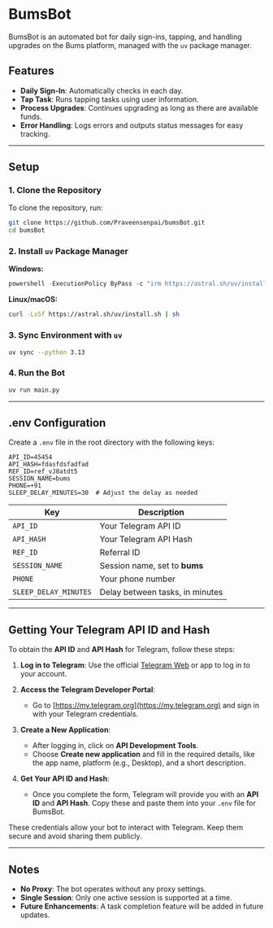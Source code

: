 # BumsBot

BumsBot is an automated bot for daily sign-ins, tapping, and handling upgrades on the Bums platform, managed with the `uv` package manager.

## Features

- **Daily Sign-In**: Automatically checks in each day.
- **Tap Task**: Runs tapping tasks using user information.
- **Process Upgrades**: Continues upgrading as long as there are available funds.
- **Error Handling**: Logs errors and outputs status messages for easy tracking.

---

## Setup

### 1. Clone the Repository

To clone the repository, run:

```bash
git clone https://github.com/Praveensenpai/bumsBot.git
cd bumsBot
```

### 2. Install `uv` Package Manager

**Windows:**

```powershell
powershell -ExecutionPolicy ByPass -c "irm https://astral.sh/uv/install.ps1 | iex"
```

**Linux/macOS:**

```bash
curl -LsSf https://astral.sh/uv/install.sh | sh
```

### 3. Sync Environment with `uv`

```bash
uv sync --python 3.13
```

### 4. Run the Bot

```bash
uv run main.py
```

---

## .env Configuration

Create a `.env` file in the root directory with the following keys:

```plaintext
API_ID=45454
API_HASH=fdasfdsfadfad
REF_ID=ref_vJ8atdt5
SESSION_NAME=bums
PHONE=+91
SLEEP_DELAY_MINUTES=30  # Adjust the delay as needed
```

| Key                   | Description                     |
| --------------------- | ------------------------------- |
| `API_ID`              | Your Telegram API ID            |
| `API_HASH`            | Your Telegram API Hash          |
| `REF_ID`              | Referral ID                     |
| `SESSION_NAME`        | Session name, set to **bums**   |
| `PHONE`               | Your phone number               |
| `SLEEP_DELAY_MINUTES` | Delay between tasks, in minutes |

---

## Getting Your Telegram API ID and Hash

To obtain the **API ID** and **API Hash** for Telegram, follow these steps:

1. **Log in to Telegram**: Use the official [Telegram Web](https://web.telegram.org/) or app to log in to your account.

2. **Access the Telegram Developer Portal**:
   - Go to [https://my.telegram.org](https://my.telegram.org) and sign in with your Telegram credentials.

3. **Create a New Application**:
   - After logging in, click on **API Development Tools**.
   - Choose **Create new application** and fill in the required details, like the app name, platform (e.g., Desktop), and a short description.

4. **Get Your API ID and Hash**:
   - Once you complete the form, Telegram will provide you with an **API ID** and **API Hash**. Copy these and paste them into your `.env` file for BumsBot.

These credentials allow your bot to interact with Telegram. Keep them secure and avoid sharing them publicly.

---

## Notes

- **No Proxy**: The bot operates without any proxy settings.
- **Single Session**: Only one active session is supported at a time.
- **Future Enhancements**: A task completion feature will be added in future updates.
